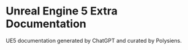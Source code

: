 # Unreal Engine 5 Extra Documentation
UE5 documentation generated by ChatGPT and curated by Polysiens.
